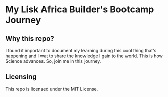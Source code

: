 # My Lisk Africa Builder's Bootcamp Journey

## Why this repo?

I found it important to document my learning during this cool thing that's happening and I wat to share the knowledge I gain to the world. This is how Science advances. So, join me in this journey.

## Licensing

This repo is licensed under the MIT License.